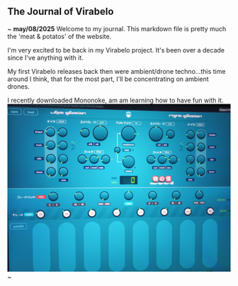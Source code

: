 ## The Journal of Virabelo 

~
**may/08/2025**
Welcome to my journal. This markdown file is pretty much the 'meat & potatos' of the website.

I'm very excited to be back in my Virabelo project. It's been over a decade since I've anything with it. 

My first Virabelo releases back then were ambient/drone techno...this time around I think, that for the most part, I'll be concentrating on ambient drones. 

I recently downloaded Mononoke, am am learning how to have fun with it.
![mononoke app](https://github.com/theambientdronesofvirabelo/Virabelo/blob/main/media/20250508_123634.jpg) 
~
